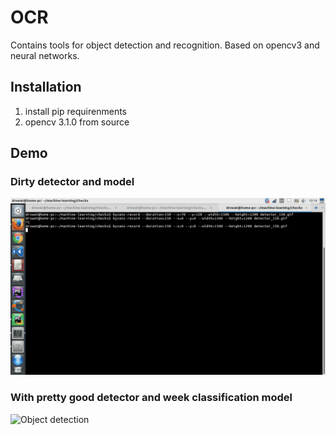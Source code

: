 # OCR
Contains tools for object detection and recognition. Based on opencv3 and neural networks.

## Installation
 1. install pip requirenments 
 2. opencv 3.1.0 from source
 
## Demo

### Dirty detector and model

![Object detection](images/detector_150.gif)

### With pretty good detector and week classification model

![Object detection](images/detector_319.gif)